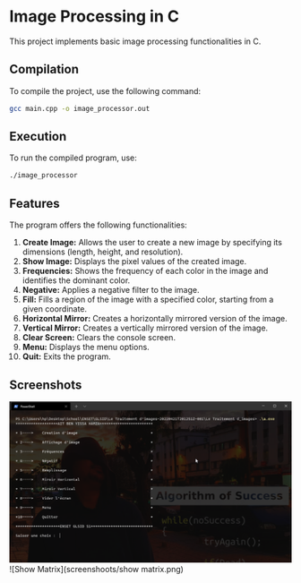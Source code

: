 # Image Processing in C

This project implements basic image processing functionalities in C.

## Compilation

To compile the project, use the following command:

```bash
gcc main.cpp -o image_processor.out
```

## Execution

To run the compiled program, use:

```bash
./image_processor
```

## Features

The program offers the following functionalities:

1.  **Create Image:** Allows the user to create a new image by specifying its dimensions (length, height, and resolution).
2.  **Show Image:** Displays the pixel values of the created image.
3.  **Frequencies:** Shows the frequency of each color in the image and identifies the dominant color.
4.  **Negative:** Applies a negative filter to the image.
5.  **Fill:** Fills a region of the image with a specified color, starting from a given coordinate.
6.  **Horizontal Mirror:** Creates a horizontally mirrored version of the image.
7.  **Vertical Mirror:** Creates a vertically mirrored version of the image.
8.  **Clear Screen:** Clears the console screen.
9.  **Menu:** Displays the menu options.
10. **Quit:** Exits the program.

## Screenshots

![Menu](screenshoots/menu.png)
![Show Matrix](screenshoots/show matrix.png)
